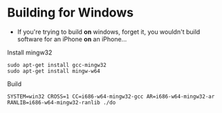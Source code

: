 # Building for Windows

* If you're trying to build **on** windows, forget it, you wouldn't build software for an iPhone
**on** an iPhone...

Install mingw32

    sudo apt-get install gcc-mingw32
    sudo apt-get install mingw-w64


Build

    SYSTEM=win32 CROSS=1 CC=i686-w64-mingw32-gcc AR=i686-w64-mingw32-ar RANLIB=i686-w64-mingw32-ranlib ./do
